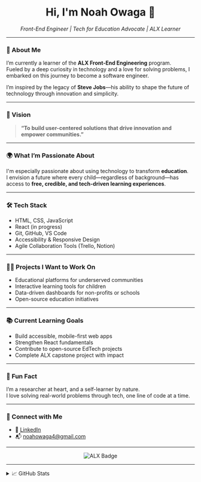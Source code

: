 <h1 align="center">Hi, I'm Noah Owaga 👋</h1>
<p align="center"><i>Front-End Engineer | Tech for Education Advocate | ALX Learner</i></p>

---

### 🚀 About Me

I’m currently a learner of the <strong>ALX Front-End Engineering</strong> program.  
Fueled by a deep curiosity in technology and a love for solving problems, I embarked on this journey to become a software engineer.

I’m inspired by the legacy of <strong>Steve Jobs</strong>—his ability to shape the future of technology through innovation and simplicity.

---

### 🎯 Vision

<blockquote><strong>“To build user-centered solutions that drive innovation and empower communities.”</strong></blockquote>

---

### 🌍 What I’m Passionate About

I'm especially passionate about using technology to transform <strong>education</strong>.  
I envision a future where every child—regardless of background—has access to <strong>free, credible, and tech-driven learning experiences</strong>.

---

### 🛠️ Tech Stack

- HTML, CSS, JavaScript
- React (in progress)
- Git, GitHub, VS Code
- Accessibility & Responsive Design
- Agile Collaboration Tools (Trello, Notion)

---

### 👨‍💻 Projects I Want to Work On

- Educational platforms for underserved communities  
- Interactive learning tools for children  
- Data-driven dashboards for non-profits or schools  
- Open-source education initiatives

---

### 📚 Current Learning Goals

- Build accessible, mobile-first web apps  
- Strengthen React fundamentals  
- Contribute to open-source EdTech projects  
- Complete ALX capstone project with impact

---

### 🧠 Fun Fact

I’m a researcher at heart, and a self-learner by nature.  
I love solving real-world problems through tech, one line of code at a time.

---

### 🔗 Connect with Me

- 💼 [LinkedIn](https://www.linkedin.com/in/owaga-noah-ab956830b)
- 📬 noahowaga4@gmail.com

---

<p align="center">
  <img src="https://img.shields.io/badge/ALX-Front_End_Engineer-blueviolet?style=for-the-badge" alt="ALX Badge" />
</p>

---

<details>
  <summary>📈 GitHub Stats</summary>
  <br />
  <img src="https://github-readme-stats.vercel.app/api?username=noahowaga&show_icons=true&hide_title=true&hide=stars&count_private=true&theme=tokyonight" />
</details>

